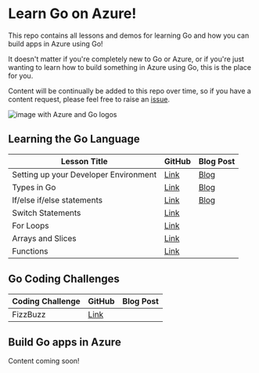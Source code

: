 # Learn Go on Azure!

This repo contains all lessons and demos for learning Go and how you can build apps in Azure using Go!

It doesn't matter if you're completely new to Go or Azure, or if you're just wanting to learn how to build something in Azure using Go, this is the place for you.

Content will be continually be added to this repo over time, so if you have a content request, please feel free to raise an [issue](https://github.com/willvelida/learn-go-on-azure/issues).

![image with Azure and Go logos](https://dev-to-uploads.s3.amazonaws.com/uploads/articles/4du274tecmvucc7xwn0y.png#center)

## Learning the Go Language

| **Lesson Title** | GitHub | Blog Post |
| ---------------- | ------ | --------- |
|  Setting up your Developer Environment | [Link](https://github.com/willvelida/learn-go-on-azure/tree/main/LearnGo/1-setting-up-your-environment) | [Blog](https://www.willvelida.com/posts/setting-up-dev-environment-golang/) |
| Types in Go | [Link](https://github.com/willvelida/learn-go-on-azure/tree/main/LearnGo/2-types-in-go) | [Blog](https://www.willvelida.com/posts/types-in-go/) |
| If/else if/else statements | [Link](https://github.com/willvelida/learn-go-on-azure/blob/main/LearnGo/3-if-else-statements/) | [Blog](https://www.willvelida.com/posts/if-else-statements/) |
| Switch Statements | [Link](https://github.com/willvelida/learn-go-on-azure/tree/main/LearnGo/4-switch-statements) | |
| For Loops | [Link](https://github.com/willvelida/learn-go-on-azure/tree/main/LearnGo/5-for-loops) | |
| Arrays and Slices | [Link](https://github.com/willvelida/learn-go-on-azure/tree/main/LearnGo/6-arrays-and-slices) | |
| Functions | [Link]() | |

## Go Coding Challenges

| **Coding Challenge** | GitHub | Blog Post |
| -------------------- | ------ | --------- |
| FizzBuzz | [Link](https://github.com/willvelida/learn-go-on-azure/tree/main/CodingChallenges/FizzBuzz) | |
 
## Build Go apps in Azure

Content coming soon!
